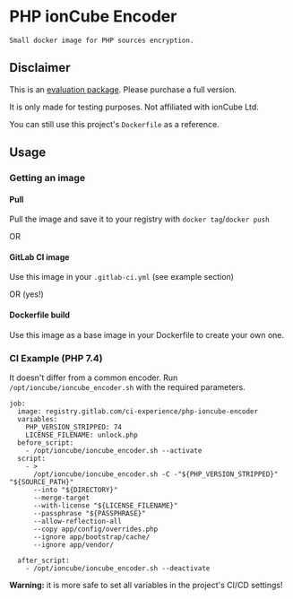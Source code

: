 # PHP ionCube Encoder
    Small docker image for PHP sources encryption.

## Disclaimer

This is an [evaluation package](https://www.ioncube.com/encoder_eval_download.php). Please purchase a full version.

It is only made for testing purposes. Not affiliated with ionCube Ltd.

You can still use this project's `Dockerfile` as a reference.

## Usage

### Getting an image

#### Pull

Pull the image and save it to your registry with `docker tag`/`docker push`

OR

#### GitLab CI image

Use this image in your `.gitlab-ci.yml` (see example section)

OR (yes!)

#### Dockerfile build

Use this image as a base image in your Dockerfile to create your own one.

### CI Example (PHP 7.4)

It doesn't differ from a common encoder. Run `/opt/ioncube/ioncube_encoder.sh` with the required parameters.

```
job:
  image: registry.gitlab.com/ci-experience/php-ioncube-encoder
  variables:
    PHP_VERSION_STRIPPED: 74
    LICENSE_FILENAME: unlock.php
  before_script:
    - /opt/ioncube/ioncube_encoder.sh --activate
  script:
    - >
      /opt/ioncube/ioncube_encoder.sh -C -"${PHP_VERSION_STRIPPED}" "${SOURCE_PATH}"
      --into "${DIRECTORY}"
      --merge-target
      --with-license "${LICENSE_FILENAME}"
      --passphrase "${PASSPHRASE}"
      --allow-reflection-all
      --copy app/config/overrides.php
      --ignore app/bootstrap/cache/
      --ignore app/vendor/

  after_script:
    - /opt/ioncube/ioncube_encoder.sh --deactivate
```

**Warning:** it is more safe to set all variables in the project's CI/CD settings!
